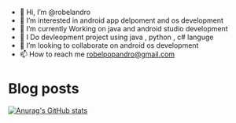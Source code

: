 - 👋 Hi, I’m @robelandro
- 👀 I’m interested in android app delpoment and os development
- 🌱 I’m currently Working on java and android studio development
- 🥇 I Do devleopment project using java , python , c# languge 
- 💞️ I’m looking to collaborate on android os development
- 📫 How to reach me robelpopandro@gmail.com

<!---
robelandro/robelandro is a ✨ special ✨ repository because its `README.md` (this file) appears on your GitHub profile.
You can click the Preview link to take a look at your changes.
--->
# Blog posts

<!-- BLOG-POST-LIST:START -->
<!-- BLOG-POST-LIST:END -->

[![Anurag's GitHub stats](https://github-readme-stats.vercel.app/api?username=robelandro)](https://github.com/anuraghazra/github-readme-stats)
